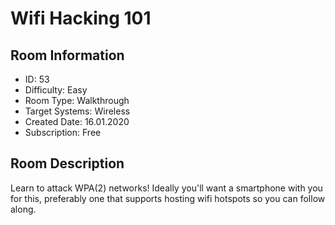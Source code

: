 ﻿# Wifi Hacking 101

## Room Information
- ID: 53
- Difficulty: Easy
- Room Type: Walkthrough
- Target Systems: Wireless
- Created Date: 16.01.2020
- Subscription: Free

## Room Description
Learn to attack WPA(2) networks! Ideally you'll want a smartphone with you for this, preferably one that supports hosting wifi hotspots so you can follow along.
